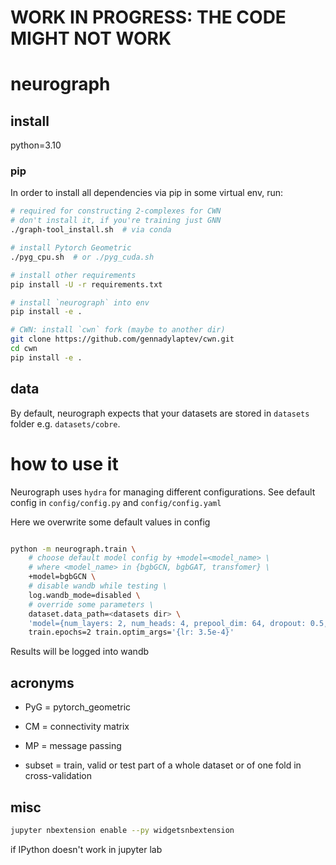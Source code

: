 # WORK IN PROGRESS: THE CODE MIGHT NOT WORK
# neurograph

## install

python=3.10

### pip
In order to install all dependencies via pip in some virtual env, run:

```bash
# required for constructing 2-complexes for CWN
# don't install it, if you're training just GNN
./graph-tool_install.sh  # via conda

# install Pytorch Geometric
./pyg_cpu.sh  # or ./pyg_cuda.sh

# install other requirements
pip install -U -r requirements.txt

# install `neurograph` into env
pip install -e .

# CWN: install `cwn` fork (maybe to another dir)
git clone https://github.com/gennadylaptev/cwn.git
cd cwn
pip install -e .
```

## data
By default, neurograph expects that your datasets are stored in `datasets` folder e.g. `datasets/cobre`.

# how to use it
Neurograph uses `hydra` for managing different configurations. See default config in `config/config.py` and `config/config.yaml`

Here we overwrite some default values in config
```bash

python -m neurograph.train \
	# choose default model config by +model=<model_name> \
	# where <model_name> in {bgbGCN, bgbGAT, transfomer} \
	+model=bgbGCN \
	# disable wandb while testing \
	log.wandb_mode=disabled \
	# override some parameters \
	dataset.data_path=<datasets dir> \
	'model={num_layers: 2, num_heads: 4, prepool_dim: 64, dropout: 0.5, mp_type: node_concate, final_node_dim:8}' \
	train.epochs=2 train.optim_args='{lr: 3.5e-4}'
```

Results will be logged into wandb

## acronyms
* PyG = pytorch_geometric
* CM = connectivity matrix
* MP = message passing

* subset = train, valid or test part of a whole dataset or of one fold in cross-validation

## misc
```bash
jupyter nbextension enable --py widgetsnbextension
```
if IPython doesn't work in jupyter lab
